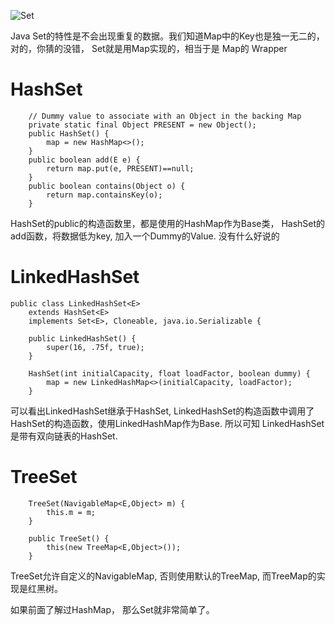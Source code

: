 ![Set](http://upload-images.jianshu.io/upload_images/5688445-36803fb8e6944341.png?imageMogr2/auto-orient/strip%7CimageView2/2/w/1240)

Java Set的特性是不会出现重复的数据。我们知道Map中的Key也是独一无二的，对的，你猜的没错， Set就是用Map实现的，相当于是 Map的 Wrapper

# HashSet
```
    // Dummy value to associate with an Object in the backing Map
    private static final Object PRESENT = new Object();
    public HashSet() {
        map = new HashMap<>();
    }
    public boolean add(E e) {
        return map.put(e, PRESENT)==null;
    }
    public boolean contains(Object o) {
        return map.containsKey(o);
    }
```
HashSet的public的构造函数里，都是使用的HashMap作为Base类， HashSet的add函数，将数据低为key, 加入一个Dummy的Value. 没有什么好说的

# LinkedHashSet
```
public class LinkedHashSet<E>
    extends HashSet<E>
    implements Set<E>, Cloneable, java.io.Serializable {

    public LinkedHashSet() {
        super(16, .75f, true);
    }
```
```
    HashSet(int initialCapacity, float loadFactor, boolean dummy) {
        map = new LinkedHashMap<>(initialCapacity, loadFactor);
    }
```
可以看出LinkedHashSet继承于HashSet,  LinkedHashSet的构造函数中调用了HashSet的构造函数，使用LinkedHashMap作为Base. 所以可知 LinkedHashSet是带有双向链表的HashSet.

# TreeSet
```
    TreeSet(NavigableMap<E,Object> m) {
        this.m = m;
    }
```
```
    public TreeSet() {
        this(new TreeMap<E,Object>());
    }
```
TreeSet允许自定义的NavigableMap, 否则使用默认的TreeMap, 而TreeMap的实现是红黑树。

如果前面了解过HashMap， 那么Set就非常简单了。


